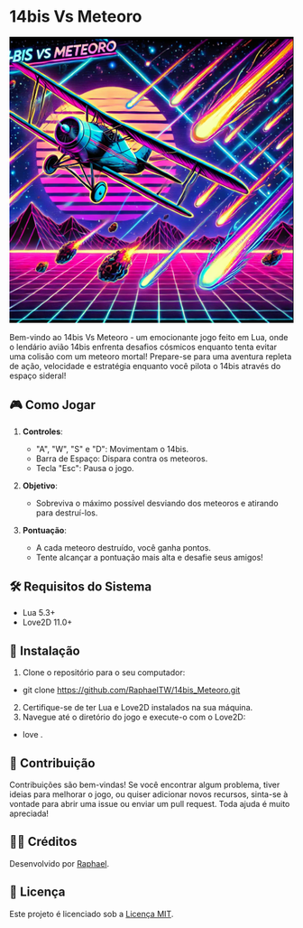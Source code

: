 # 14bis Vs Meteoro

![14bis Vs Meteoro](img/new_logo.png)

Bem-vindo ao 14bis Vs Meteoro - um emocionante jogo feito em Lua, onde o lendário avião 14bis enfrenta desafios cósmicos enquanto tenta evitar uma colisão com um meteoro mortal! Prepare-se para uma aventura repleta de ação, velocidade e estratégia enquanto você pilota o 14bis através do espaço sideral!

## 🎮 Como Jogar
1. **Controles**:
   - "A", "W", "S" e "D": Movimentam o 14bis.
   - Barra de Espaço: Dispara contra os meteoros.
   - Tecla "Esc": Pausa o jogo.

2. **Objetivo**:
   - Sobreviva o máximo possível desviando dos meteoros e atirando para destruí-los.

3. **Pontuação**:
   - A cada meteoro destruído, você ganha pontos.
   - Tente alcançar a pontuação mais alta e desafie seus amigos!

## 🛠️ Requisitos do Sistema
- Lua 5.3+
- Love2D 11.0+

## 🚀 Instalação
1. Clone o repositório para o seu computador:
- git clone https://github.com/RaphaelTW/14bis_Meteoro.git
2. Certifique-se de ter Lua e Love2D instalados na sua máquina.
3. Navegue até o diretório do jogo e execute-o com o Love2D:
- love .

## 🤝 Contribuição
Contribuições são bem-vindas! Se você encontrar algum problema, tiver ideias para melhorar o jogo, ou quiser adicionar novos recursos, sinta-se à vontade para abrir uma issue ou enviar um pull request. Toda ajuda é muito apreciada!

## 👨‍💻 Créditos
Desenvolvido por [Raphael](https://github.com/RaphaelTW).

## 📜 Licença
Este projeto é licenciado sob a [Licença MIT](https://github.com/RaphaelTW/14bis_Meteoro/blob/main/LICENSE).
